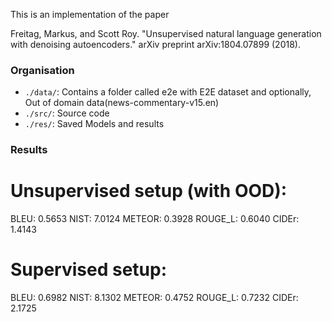 This is an implementation of the paper 

Freitag, Markus, and Scott Roy. "Unsupervised natural language generation with denoising autoencoders." arXiv preprint arXiv:1804.07899 (2018).

### Organisation
- `./data/`: Contains a folder called e2e with E2E dataset and optionally, Out of domain data(news-commentary-v15.en)
- `./src/`: Source code
- `./res/`: Saved Models and results

### Results

# Unsupervised setup (with OOD): 
BLEU: 0.5653 
NIST: 7.0124
METEOR: 0.3928
ROUGE_L: 0.6040
CIDEr: 1.4143

# Supervised setup:
BLEU: 0.6982
NIST: 8.1302
METEOR: 0.4752
ROUGE_L: 0.7232
CIDEr: 2.1725
